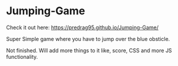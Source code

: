 # Jumping-Game

Check it out here: https://predrag95.github.io/Jumping-Game/

Super Simple game where you have to jump over the blue obsticle.

Not finished. Will add more things to it like, score, CSS and more JS functionality.

